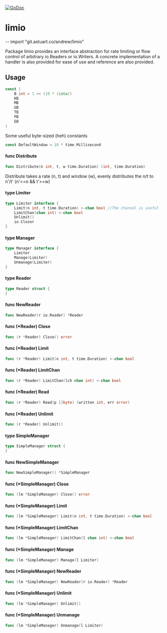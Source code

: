 [![GoDoc](https://godoc.org/github.com/andrewstuart/limio?status.svg)](https://godoc.org/github.com/andrewstuart/limio)

# limio
--
    import "git.astuart.co/andrew/limio"

Package limio provides an interface abstraction for rate limiting or flow
control of arbitrary io.Readers or io.Writers. A concrete implementation of a
handler is also provided for ease of use and reference are also provided.

## Usage

```go
const (
	B int = 1 << (10 * (iota))
	KB
	MB
	GB
	TB
	PB
	EB
)
```
Some useful byte-sized (heh) constants

```go
const DefaultWindow = 10 * time.Millisecond
```

#### func  Distribute

```go
func Distribute(n int, t, w time.Duration) (int, time.Duration)
```
Distribute takes a rate (n, t) and window (w), evenly distributes the n/t to
n'/t' (n'<=n && t'>=w)

#### type Limiter

```go
type Limiter interface {
	Limit(n int, t time.Duration) <-chan bool //The channel is useful for knowing that the channel has been unlimited
	LimitChan(chan int) <-chan bool
	Unlimit()
	io.Closer
}
```


#### type Manager

```go
type Manager interface {
	Limiter
	Manage(Limiter)
	Unmanage(Limiter)
}
```


#### type Reader

```go
type Reader struct {
}
```


#### func  NewReader

```go
func NewReader(r io.Reader) *Reader
```

#### func (*Reader) Close

```go
func (r *Reader) Close() error
```

#### func (*Reader) Limit

```go
func (r *Reader) Limit(n int, t time.Duration) <-chan bool
```

#### func (*Reader) LimitChan

```go
func (r *Reader) LimitChan(lch chan int) <-chan bool
```

#### func (*Reader) Read

```go
func (r *Reader) Read(p []byte) (written int, err error)
```

#### func (*Reader) Unlimit

```go
func (r *Reader) Unlimit()
```

#### type SimpleManager

```go
type SimpleManager struct {
}
```


#### func  NewSimpleManager

```go
func NewSimpleManager() *SimpleManager
```

#### func (*SimpleManager) Close

```go
func (lm *SimpleManager) Close() error
```

#### func (*SimpleManager) Limit

```go
func (lm *SimpleManager) Limit(n int, t time.Duration) <-chan bool
```

#### func (*SimpleManager) LimitChan

```go
func (lm *SimpleManager) LimitChan(l chan int) <-chan bool
```

#### func (*SimpleManager) Manage

```go
func (lm *SimpleManager) Manage(l Limiter)
```

#### func (*SimpleManager) NewReader

```go
func (lm *SimpleManager) NewReader(r io.Reader) *Reader
```

#### func (*SimpleManager) Unlimit

```go
func (lm *SimpleManager) Unlimit()
```

#### func (*SimpleManager) Unmanage

```go
func (lm *SimpleManager) Unmanage(l Limiter)
```
